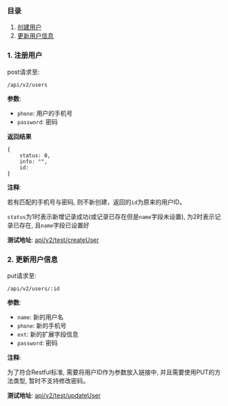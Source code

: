 ### 目录

1.  [创建用户](#createUser)
2.  [更新用户信息](#updateUser)

<h3 id="createUser">1. 注册用户</h3>

post请求至:

<pre><code>/api/v2/users</code></pre>

**参数**:

*   `phone`: 用户的手机号
*   `password`: 密码

**返回结果**

<pre><code>{
    status: 0,
    info: "",
    id:
}</code></pre>

**注释**:

若有匹配的手机号与密码, 则不新创建，返回的`id`为原来的用户ID。

`status`为1时表示新增记录成功(或记录已存在但是`name`字段未设置), 为2时表示记录已存在, 且`name`字段已设置好

**测试地址**: [api/v2/test/createUser](/api/v2/test/createUser)

<h3 id="updateUser">2. 更新用户信息</h3>

put请求至:

<pre><code>/api/v2/users/:id</code></pre>

**参数**:

*   `name`: 新的用户名
*   `phone`: 新的手机号
*   `ext`: 新的扩展字段信息
*   `password`: 密码

**注释**:

为了符合Restful标准, 需要将用户ID作为参数放入链接中, 并且需要使用PUT的方法类型, 暂时不支持修改密码。

**测试地址**: [api/v2/test/updateUser](/api/v2/test/updateUser)
